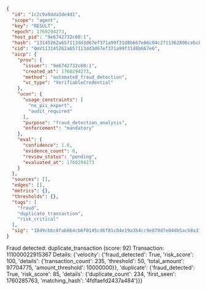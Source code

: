 ```json
{
  "id": "1c2c9a9dda3de4d1",
  "scope": "agent",
  "key": "RESULT",
  "epoch": 1760294273,
  "host_pid": "9e6742732c60:1",
  "hash": "13145262a657113dd3d67ef371a99f31d8b667e66c04c2711362806cebcb6eff",
  "cid": "QmV113145262a657113dd3d67ef371a99f31d8b667e6",
  "aicp": {
    "prov": {
      "issuer": "9e6742732c60:1",
      "created_at": 1760294273,
      "method": "automated_fraud_detection",
      "vc_type": "VerifiableCredential"
    },
    "ucon": {
      "usage_constraints": [
        "no_pii_export",
        "audit_required"
      ],
      "purpose": "fraud_detection_analysis",
      "enforcement": "mandatory"
    },
    "eval": {
      "confidence": 1.0,
      "evidence_count": 0,
      "review_status": "pending",
      "evaluated_at": 1760294273
    }
  },
  "sources": [],
  "edges": [],
  "metrics": {},
  "thresholds": {},
  "tags": [
    "fraud",
    "duplicate_transaction",
    "risk_critical"
  ],
  "sig": "1849cbbc8fab864cb6f0145cd6f81c84e19a3b4cc9e870d7e04db5acb8a37a4a"
}
```

Fraud detected: duplicate_transaction (score: 92)
Transaction: 111000022915367
Details: {'velocity': {'fraud_detected': True, 'risk_score': 100, 'details': {'transaction_count': 235, 'threshold': 50, 'total_amount': 97704775, 'amount_threshold': 10000000}}, 'duplicate': {'fraud_detected': True, 'risk_score': 85, 'details': {'duplicate_count': 234, 'first_seen': 1760285763, 'matching_hash': '4fdfaefd2437a484'}}}